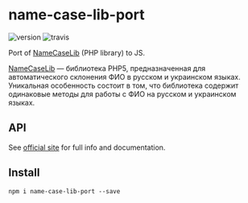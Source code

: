 # name-case-lib-port

![version](https://img.shields.io/npm/v/name-case-lib-port.svg?style=flat&label=version) ![travis](https://img.shields.io/travis/ukrbublik/name-case-lib-port.svg?style=flat)

Port of [NameCaseLib](https://github.com/seagullua/NameCaseLib) (PHP library) to JS.

[NameCaseLib](https://github.com/seagullua/NameCaseLib) — библиотека PHP5, предназначенная для автоматического склонения ФИО в русском и украинском языках. Уникальная особенность состоит в том, что библиотека содержит одинаковые методы для работы с ФИО на русском и украинском языках.

## API 
See [official site](http://namecaselib.com) for full info and documentation.

## Install
`npm i name-case-lib-port --save`

